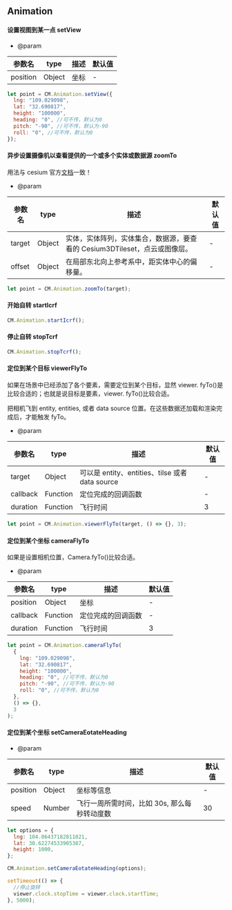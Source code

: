 ## Animation

#### 设置视图到某一点 setView

- @param

| 参数名   | type   | 描述 | 默认值 |
| -------- | ------ | ---- | ------ |
| position | Object | 坐标 | -      |

```js
let point = CM.Animation.setView({
  lng: "109.029098",
  lat: "32.690817",
  height: "100000",
  heading: "0", //可不传，默认为0
  pitch: "-90", //可不传，默认为-90
  roll: "0", //可不传，默认为0
});
```

#### 异步设置摄像机以查看提供的一个或多个实体或数据源 zoomTo

用法与 cesium 官方[文档](http://cesium.xin/cesium/cn/Documentation1.62/Viewer.html?classFilter=viewer)一致！

- @param

| 参数名 | type   | 描述                                                                       | 默认值 |
| ------ | ------ | -------------------------------------------------------------------------- | ------ |
| target | Object | 实体，实体阵列，实体集合，数据源，要查看的 Cesium3DTileset，点云或图像层。 | -      |
| offset | Object | 在局部东北向上参考系中，距实体中心的偏移量。                               | -      |

```js
let point = CM.Animation.zoomTo(target);
```

#### 开始自转 startIcrf

```js
CM.Animation.startIcrf();
```

#### 停止自转 stopTcrf

```js
CM.Animation.stopTcrf();
```

#### 定位到某个目标 viewerFlyTo

如果在场景中已经添加了各个要素，需要定位到某个目标，显然 viewer. fyTo()是比较合适的；也就是说目标是要素，viewer. fyTo()比较合适。

把相机飞到 entity, entities, 或者 data source 位置。在这些数据还加载和渲染完成后，才能触发 fyTo。

- @param

| 参数名   | type     | 描述                                            | 默认值 |
| -------- | -------- | ----------------------------------------------- | ------ |
| target   | Object   | 可以是 entity、entities、tilse 或者 data source | -      |
| callback | Function | 定位完成的回调函数                              | -      |
| duration | Function | 飞行时间                                        | 3      |

```js
let point = CM.Animation.viewerFlyTo(target, () => {}, 3);
```

#### 定位到某个坐标 cameraFlyTo

如果是设置相机位置，Camera.fyTo()比较合适。

- @param

| 参数名   | type     | 描述               | 默认值 |
| -------- | -------- | ------------------ | ------ |
| position | Object   | 坐标               | -      |
| callback | Function | 定位完成的回调函数 | -      |
| duration | Function | 飞行时间           | 3      |

```js
let point = CM.Animation.cameraFlyTo(
  {
    lng: "109.029098",
    lat: "32.690817",
    height: "100000",
    heading: "0", //可不传，默认为0
    pitch: "-90", //可不传，默认为-90
    roll: "0", //可不传，默认为0
  },
  () => {},
  3
);
```

#### 定位到某个坐标 setCameraEotateHeading

- @param

| 参数名   | type   | 描述                                         | 默认值 |
| -------- | ------ | -------------------------------------------- | ------ |
| position | Object | 坐标等信息                                   | -      |
| speed    | Number | 飞行一周所需时间，比如 30s, 那么每秒转动度数 | 30     |

```js
let options = {
  lng: 104.06437182811021,
  lat: 30.62274533905387,
  height: 1000,
};

CM.Animation.setCameraEotateHeading(options);

setTimeout(() => {
  //停止旋转
  viewer.clock.stopTime = viewer.clock.startTime;
}, 5000);
```
